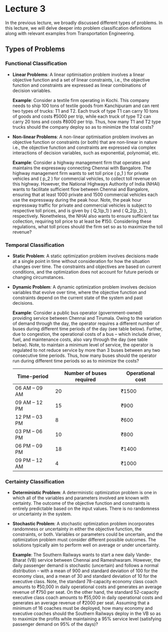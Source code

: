 # Lecture 3

In the previous lecture, we broadly discussed different types of problems. In this lecture, we will delve deeper into problem classification definitions along with relevant examples from Transportation Engineering.

## Types of Problems

### Functional Classification

- **Linear Problems**: A linear optimisation problem involves a linear objective function and a set of linear constraints, i.e., the objective function and constraints are expressed as linear combinations of decision variables.

  **Example**: Consider a textile firm operating in Kochi. This company needs to ship 100 tons of textile goods from Kanchipuram and can rent two types of trucks: T1 and T2. Each truck of type T1 can carry 10 tons of goods and costs ₹5000 per trip, while each truck of type T2 can carry 20 tons and costs ₹8000 per trip. Thus, how many T1 and T2 type trucks should the company deploy so as to minimize the total costs?

- **Non-linear Problems**: A non-linear optimisation problem involves an objective function or constraints (or both) that are non-linear in nature i.e., the objective function and constraints are expressed via complex interactions of decision variables, such as exponential, polynomial, etc.

  **Example**: Consider a highway management firm that operates and maintains the expressway connecting Chennai with Bangalore. The highway management firm wants to set toll price \( p_1 \) for private vehicles and \( p_2 \) for commercial vehicles, to collect toll revenue on this highway. However, the National Highways Authority of India (NHAI) wants to facilitate sufficient flow between Chennai and Bangalore, ensuring that at least 1000 private and 1500 commercial vehicles each use the expressway during the peak hour. Note, the peak hour expressway traffic for private and commercial vehicles is subject to respective toll prices, and is given by \( Q_1(p_1) \) and \( Q_2(p_2) \), respectively. Nonetheless, the NHAI also wants to ensure sufficient tax collection, requiring toll price to at least be ₹150. Considering these regulations, what toll prices should the firm set so as to maximize the toll revenue?

### Temporal Classification

- **Static Problem**: A static optimization problem involves decisions made at a single point in time without consideration for how the situation changes over time. The constraints and objectives are based on current conditions, and the optimization does not account for future periods or changing circumstances.

- **Dynamic Problem**: A dynamic optimization problem involves decision variables that evolve over time, where the objective function and constraints depend on the current state of the system and past decisions.

  **Example**: Consider a public bus operator (government-owned) providing service between Chennai and Tirumala. Owing to the variation of demand through the day, the operator requires a different number of buses during different time periods of the day (see table below). Further, due to congestion, the operational costs of a bus – which include driver, fuel, and maintenance costs, also vary through the day (see table below). Note, to maintain a minimum level of service, the operator is regulated to not reduce service by more than 3 buses between any two consecutive time periods. Thus, how many buses should the operator run during different time periods so as to minimize the costs?

  | Time-period   | Number of buses required | Operational cost |
  |---------------|--------------------------|------------------|
  | 06 AM – 09 AM | 20                       | ₹1500            |
  | 09 AM – 12 PM | 15                       | ₹900             |
  | 12 PM – 03 PM | 8                        | ₹600             |
  | 03 PM – 06 PM | 10                       | ₹800             |
  | 06 PM – 09 PM | 18                       | ₹1400            |
  | 09 PM – 12 AM | 4                        | ₹1000            |

### Certainty Classification

- **Deterministic Problem**: A deterministic optimization problem is one in which all of the variables and parameters involved are known with certainty. The outcome of the objective function and constraints is entirely predictable based on the input values. There is no randomness or uncertainty in the system.

- **Stochastic Problem**: A stochastic optimization problem incorporates randomness or uncertainty in either the objective function, the constraints, or both. Variables or parameters could be uncertain, and the optimization problem must consider different possible outcomes. The solutions typically aim to perform well on average or under uncertainty.

  **Example**: The Southern Railways wants to start a new daily Vande-Bharat (VB) service between Chennai and Rameshwaram. However, the daily passenger demand is stochastic (uncertain) and follows a normal distribution – with a mean of 900 and standard deviation of 100 for the economy class, and a mean of 30 and standard deviation of 10 for the executive class. Note, the standard 78-capacity economy class coach amounts to ₹50,000 in daily operational costs and generates an average revenue of ₹750 per seat. On the other hand, the standard 52-capacity executive class coach amounts to ₹55,000 in daily operational costs and generates an average revenue of ₹2000 per seat. Assuming that a minimum of 16 coaches must be deployed, how many economy and executive coaches should the Southern Railways deploy in the VB so as to maximize the profits while maintaining a 95% service level (satisfying passenger demand on 95% of the days)?
